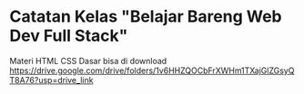 # Catatan Kelas "Belajar Bareng Web Dev Full Stack"

Materi HTML CSS Dasar bisa di download 
https://drive.google.com/drive/folders/1v6HHZQOCbFrXWHm1TXajGlZGsyQT8A76?usp=drive_link
